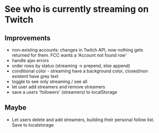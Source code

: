 # See who is currently streaming on Twitch

## Improvements
- non-existing accounts: changes in Twitch API, now nothing gets returned for them. FCC wants a 'Account not found row'
- handle ajax errors
- order rows by status (streaming -> prepend, else append)
- conditional color - streaming have a background color, closed/non existent have grey text
- toggle to see only streaming / see all
- let user add streamers and remove streamers
- save a users 'followers' (streamers) to localStorage

## Maybe

- Let users delete and add streamers, building their personal follow list. Save to localstorage

